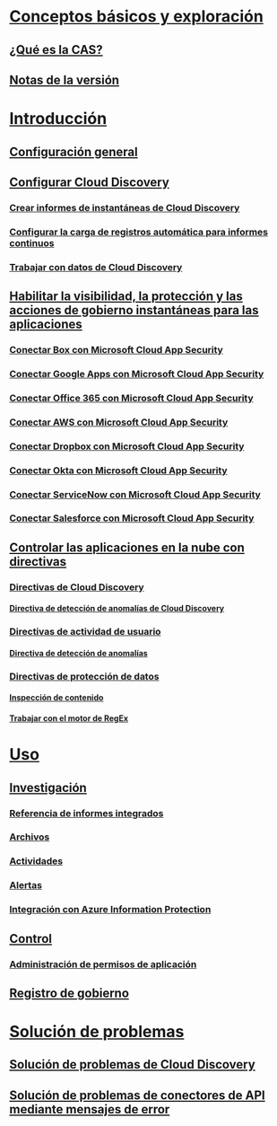 # [Conceptos básicos y exploración](what-is-cloud-app-security.md)
## [¿Qué es la CAS?](what-is-cloud-app-security.md)
## [Notas de la versión](release-notes.md)
# [Introducción](getting-started-with-cloud-app-security.md)
## [Configuración general](general-setup.md)
## [Configurar Cloud Discovery](set-up-cloud-discovery.md)
### [Crear informes de instantáneas de Cloud Discovery](create-snapshot-cloud-discovery-reports.md)
### [Configurar la carga de registros automática para informes continuos](configure-automatic-log-upload-for-continuous-reports.md)
### [Trabajar con datos de Cloud Discovery](working-with-cloud-discovery-data.md)
## [Habilitar la visibilidad, la protección y las acciones de gobierno instantáneas para las aplicaciones](enable-instant-visibility-protection-and-governance-actions-for-your-apps.md)
### [Conectar Box con Microsoft Cloud App Security](connect-box-to-microsoft-cloud-app-security.md)
### [Conectar Google Apps con Microsoft Cloud App Security](connect-google-apps-to-microsoft-cloud-app-security.md)
### [Conectar Office 365 con Microsoft Cloud App Security](connect-office-365-to-microsoft-cloud-app-security.md)
### [Conectar AWS con Microsoft Cloud App Security](connect-aws-to-microsoft-cloud-app-security.md)
### [Conectar Dropbox con Microsoft Cloud App Security](connect-dropbox-to-microsoft-cloud-app-security.md)
### [Conectar Okta con Microsoft Cloud App Security](connect-okta-to-microsoft-cloud-app-security.md)
### [Conectar ServiceNow con Microsoft Cloud App Security](connect-servicenow-to-microsoft-cloud-app-security.md)
### [Conectar Salesforce con Microsoft Cloud App Security](connect-salesforce-to-microsoft-cloud-app-security.md)
## [Controlar las aplicaciones en la nube con directivas](control-cloud-apps-with-policies.md)
### [Directivas de Cloud Discovery](cloud-discovery-policies.md)
#### [Directiva de detección de anomalías de Cloud Discovery](cloud-discovery-anomaly-detection-policy.md)
### [Directivas de actividad de usuario](user-activity-policies.md)
#### [Directiva de detección de anomalías](anomaly-detection-policy.md)
### [Directivas de protección de datos](data-protection-policies.md)
#### [Inspección de contenido](content-inspection.md)
#### [Trabajar con el motor de RegEx](working-with-the-regex-engine.md)
# [Uso](daily-activities-to-protect-your-cloud-environment.md)
## [Investigación](investigate.md)
### [Referencia de informes integrados](built-in-report-reference.md)
### [Archivos](file-filters.md)
### [Actividades](activity-filters.md)
### [Alertas](monitor-alerts.md)
### [Integración con Azure Information Protection](azip-integration.md)
## [Control](control.md)
### [Administración de permisos de aplicación](manage-app-permissions.md)
## [Registro de gobierno](governance-actions.md)
# [Solución de problemas](troubleshooting.md)
## [Solución de problemas de Cloud Discovery](troubleshooting-cloud-discovery.md)
## [Solución de problemas de conectores de API mediante mensajes de error](troubleshooting-api-connectors-using-error-messages.md)

<!--HONumber=Nov16_HO2-->


